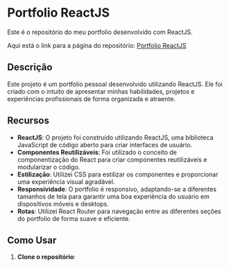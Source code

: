 # Portfolio ReactJS

Este é o repositório do meu portfolio desenvolvido com ReactJS.

Aqui está o link para a página do repositório: [Portfolio ReactJS]([https://github.com/gabrielteza/port-teza])

## Descrição

Este projeto é um portfolio pessoal desenvolvido utilizando ReactJS. Ele foi criado com o intuito de apresentar minhas habilidades, projetos e experiências profissionais de forma organizada e atraente.

## Recursos

- **ReactJS**: O projeto foi construído utilizando ReactJS, uma biblioteca JavaScript de código aberto para criar interfaces de usuário.
- **Componentes Reutilizáveis**: Foi utilizado o conceito de componentização do React para criar componentes reutilizáveis e modularizar o código.
- **Estilização**: Utilizei CSS para estilizar os componentes e proporcionar uma experiência visual agradável.
- **Responsividade**: O portfolio é responsivo, adaptando-se a diferentes tamanhos de tela para garantir uma boa experiência do usuário em dispositivos móveis e desktops.
- **Rotas**: Utilizei React Router para navegação entre as diferentes seções do portfolio de forma suave e eficiente.

## Como Usar

1. **Clone o repositório**: 
